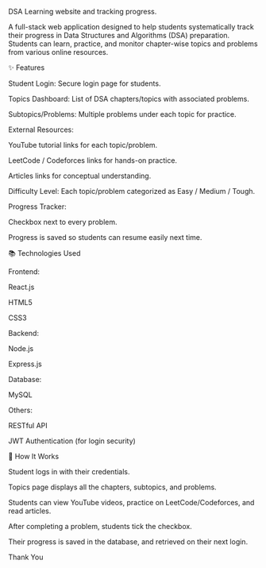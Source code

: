 DSA Learning website and tracking progress.

A full-stack web application designed to help students systematically track their progress in Data Structures and Algorithms (DSA) preparation. Students can learn, practice, and monitor chapter-wise topics and problems from various online resources.

✨ Features

Student Login: Secure login page for students.

Topics Dashboard: List of DSA chapters/topics with associated problems.

Subtopics/Problems: Multiple problems under each topic for practice.

External Resources:

YouTube tutorial links for each topic/problem.

LeetCode / Codeforces links for hands-on practice.

Articles links for conceptual understanding.

Difficulty Level: Each topic/problem categorized as Easy / Medium / Tough.

Progress Tracker:

Checkbox next to every problem.

Progress is saved so students can resume easily next time.

📚 Technologies Used

Frontend:

React.js

HTML5

CSS3

Backend:

Node.js

Express.js

Database:

MySQL

Others:

RESTful API

JWT Authentication (for login security)

🔄 How It Works

Student logs in with their credentials.

Topics page displays all the chapters, subtopics, and problems.

Students can view YouTube videos, practice on LeetCode/Codeforces, and read articles.

After completing a problem, students tick the checkbox.

Their progress is saved in the database, and retrieved on their next login.

Thank You
